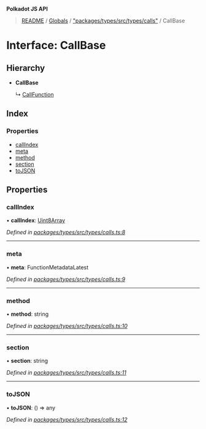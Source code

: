 **Polkadot JS API**

> [README](../README.md) / [Globals](../globals.md) / ["packages/types/src/types/calls"](../modules/_packages_types_src_types_calls_.md) / CallBase

# Interface: CallBase

## Hierarchy

* **CallBase**

  ↳ [CallFunction](_packages_types_src_types_calls_.callfunction.md)

## Index

### Properties

* [callIndex](_packages_types_src_types_calls_.callbase.md#callindex)
* [meta](_packages_types_src_types_calls_.callbase.md#meta)
* [method](_packages_types_src_types_calls_.callbase.md#method)
* [section](_packages_types_src_types_calls_.callbase.md#section)
* [toJSON](_packages_types_src_types_calls_.callbase.md#tojson)

## Properties

### callIndex

•  **callIndex**: [Uint8Array](../classes/_packages_types_src_codec_raw_.raw.md#uint8array)

*Defined in [packages/types/src/types/calls.ts:8](https://github.com/polkadot-js/api/blob/7fd45f63d/packages/types/src/types/calls.ts#L8)*

___

### meta

•  **meta**: FunctionMetadataLatest

*Defined in [packages/types/src/types/calls.ts:9](https://github.com/polkadot-js/api/blob/7fd45f63d/packages/types/src/types/calls.ts#L9)*

___

### method

•  **method**: string

*Defined in [packages/types/src/types/calls.ts:10](https://github.com/polkadot-js/api/blob/7fd45f63d/packages/types/src/types/calls.ts#L10)*

___

### section

•  **section**: string

*Defined in [packages/types/src/types/calls.ts:11](https://github.com/polkadot-js/api/blob/7fd45f63d/packages/types/src/types/calls.ts#L11)*

___

### toJSON

•  **toJSON**: () => any

*Defined in [packages/types/src/types/calls.ts:12](https://github.com/polkadot-js/api/blob/7fd45f63d/packages/types/src/types/calls.ts#L12)*
